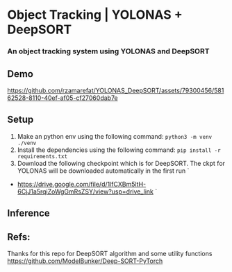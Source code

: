 # Object Tracking | YOLONAS + DeepSORT

### An object tracking system using YOLONAS and DeepSORT

## Demo


https://github.com/rzamarefat/YOLONAS_DeepSORT/assets/79300456/58162528-8110-40ef-af05-cf27060dab7e


## Setup
1. Make an python env using the following command:
`
python3 -m venv ./venv
`
2. Install the dependencies using the following command:
`
pip install -r requirements.txt
`
3. Download the following checkpoint which is for DeepSORT. The ckpt for YOLONAS will be downloaded automatically in the first run
`
- https://drive.google.com/file/d/1lfCXBm5ltH-6CjJ1a5rqiZoWgGmRsZSY/view?usp=drive_link
`
## Inference

## Refs:
Thanks for this repo for DeepSORT algorithm and some utility functions
https://github.com/ModelBunker/Deep-SORT-PyTorch
